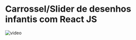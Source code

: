 # Carrossel/Slider de desenhos infantis com React JS
![video](https://user-images.githubusercontent.com/112019337/197593973-f46e1eec-82f6-45eb-b191-fec80c73b5c4.gif)
